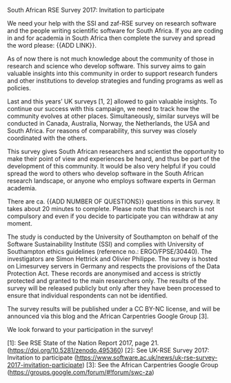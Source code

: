 South African RSE Survey 2017: Invitation to participate

We need your help with the SSI and zaf-RSE survey on research software and the people writing scientific software for South Africa. If you are coding in and for academia in South Africa then complete the survey and spread the word please: {{ADD LINK}}.

As of now there is not much knowledge about the community of those in research and science who develop software. This survey aims to gain valuable insights into this community in order to support research funders and other institutions to develop strategies and funding programs as well as policies.

Last and this years’ UK surveys [1, 2] allowed to gain valuable insights. To continue our success with this campaign, we need to track how the community evolves at other places.  Simultaneously, similar surveys will be conducted in Canada, Australia, Norway, the Netherlands, the USA and South Africa. For reasons of comparability, this survey was closely coordinated with the others.

This survey gives South African researchers and scientist the opportunity to make their point of view and experiences be heard, and thus be part of the development of this community. It would be also very helpful if you could spread the word to others who develop software in the South African research landscape, or anyone who employs software experts in German academia.

There are ca. {{ADD NUMBER OF QUESTIONS}} questions in this survey. It takes about 20 minutes to complete. Please note that this research is not compulsory and even if you decide to participate you can withdraw at any moment.

The study is conducted by the University of Southampton on behalf of the Software Sustainability Institute (SSI) and complies with University of Southampton ethics guidelines (reference no.: ERGO/FPSE/30440). The investigators are Simon Hettrick and Olivier Philippe. The survey is hosted on Limesurvey servers in Germany and respects the provisions of the Data Protection Act. These records are anonymised and access is strictly protected and granted to the main researchers only. The results of the survey will be released publicly but only after they have been processed to ensure that individual respondents can not be identified.

The survey results will be published under a CC BY-NC license, and will be announced via this blog and the African Carpentries Google Group [3].

We look forward to your participation in the survey!

[1]: See RSE State of the Nation Report 2017, page 21. (https://doi.org/10.5281/zenodo.495360)
[2]: See UK-RSE Survey 2017: Invitation to participate (https://www.software.ac.uk/news/uk-rse-survey-2017-invitation-participate)
[3]: See the African Carpentries Google Group (https://groups.google.com/forum/#!forum/swc-za)
